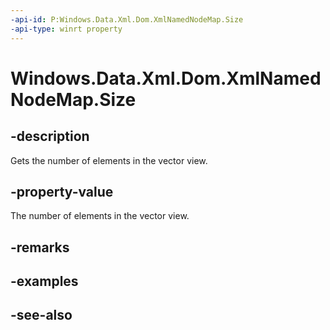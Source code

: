 ```yaml
---
-api-id: P:Windows.Data.Xml.Dom.XmlNamedNodeMap.Size
-api-type: winrt property
---
```


<!-- Property syntax
public uint Size { get; }
-->

# Windows.Data.Xml.Dom.XmlNamedNodeMap.Size

## -description
Gets the number of elements in the vector view.

## -property-value
The number of elements in the vector view.

## -remarks

## -examples

## -see-also
